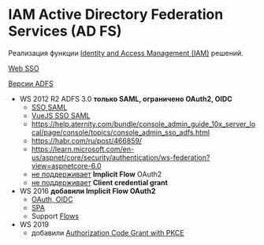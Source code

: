 # IAM Active Directory Federation Services (AD FS)

Реализация функции [Identity and Access Management (IAM)](../../arch/iam.md) решений.

[Web SSO](https://learn.microsoft.com/en-us/windows-server/identity/ad-fs/design/web-sso-design)

[Версии ADFS](https://en.wikipedia.org/wiki/Active_Directory_Federation_Services)
- WS 2012 R2 ADFS 3.0 **только SAML, ограничено OAuth2, OIDC**
	- [SSO SAML](https://help.yva.ai/ru/%D0%9D%D0%B0%D1%81%D1%82%D1%80%D0%BE%D0%B9%D0%BA%D0%B8-%D0%B0%D0%B2%D1%82%D0%BE%D1%80%D0%B8%D0%B7%D0%B0%D1%86%D0%B8%D0%B8-%D0%BF%D0%BE%D0%BB%D1%8C%D0%B7%D0%BE%D0%B2%D0%B0%D1%82%D0%B5%D0%BB%D0%B5%D0%B9-%D1%87%D0%B5%D1%80%D0%B5%D0%B7-ADFS.1505624129.html)
	- [VueJS SSO SAML](https://www.miniorange.com/vue-js-adfs-single-sign-on(sso))
	- https://help.aternity.com/bundle/console_admin_guide_10x_server_local/page/console/topics/console_admin_sso_adfs.html
	- https://habr.com/ru/post/466859/
	- https://learn.microsoft.com/en-us/aspnet/core/security/authentication/ws-federation?view=aspnetcore-6.0
	- [не поддерживает](https://nicolgit.github.io/oauth-2-0-protocol-support-level-for-adfs-2012r2-vs-adfs-2016/) **Implicit Flow** OAuth2
	- [не поддерживает](https://learn.microsoft.com/ru-ru/archive/blogs/nicold/oauth-2-0-protocol-support-level-for-adfs-2012r2-vs-adfs-2016) **Client credential grant**
- WS 2016 **добавили Implicit Flow OAuth2**
	- [OAuth, OIDC](https://learn.microsoft.com/en-us/windows-server/identity/ad-fs/development/ad-fs-openid-connect-oauth-concepts)
	- [SPA](https://learn.microsoft.com/en-us/windows-server/identity/ad-fs/development/single-page-application-with-ad-fs)
	- Support [Flows](https://learn.microsoft.com/en-us/windows-server/identity/ad-fs/overview/ad-fs-openid-connect-oauth-flows-scenarios)
- WS 2019
	- добавили [Authorization Code Grant with PKCE](https://medium.com/the-new-control-plane/using-proof-key-for-code-exchange-pkce-in-adfs-for-windows-server-2019-a457172e28c3)